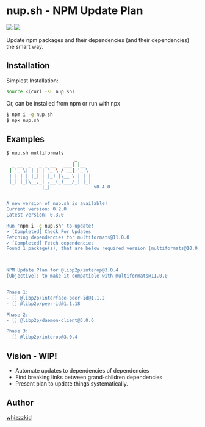 # nup.sh - NPM Update Plan

<a href="https://github.com/whizzzkid/nup.sh" target="_blank"><img src="https://github.com/whizzzkid/nup.sh/actions/workflows/deploy.yaml/badge.svg"></a>
<a href="https://www.npmjs.com/package/nup.sh" target="_blank"><img src="https://img.shields.io/npm/dm/nup.sh?label=npm-downloads&style=flat-square"></a>

Update npm packages and their dependencies (and their dependencies) the smart way.

## Installation

Simplest Installation:

```sh
source <(curl -sL nup.sh)
```

Or, can be installed from npm or run with npx

```sh
$ npm i -g nup.sh
$ npx nup.sh
```

## Examples

```sh
$ nup.sh multiformats
                         _
  _ __  _   _ _ __   ___| |__
 | '_ \| | | | '_ \ / __| '_ \
 | | | | |_| | |_) |\__ \ | | |
 |_| |_|\__,_| .__(_)___/_| |_|
             |_|                v0.4.0


A new version of nup.sh is available!
Current version: 0.2.0
Latest version: 0.3.0

Run 'npm i -g nup.sh' to update!
✔ [Completed] Check For Updates
Fetching dependencies for multiformats@11.0.0
✔ [Completed] Fetch dependencies
Found 1 package(s), that are below required version [multiformats@10.0.3])}



NPM Update Plan for @libp2p/interop@3.0.4
[Objective]: to make it compatible with multiformats@11.0.0


Phase 1:
- [] @libp2p/interface-peer-id@1.1.2
- [] @libp2p/peer-id@1.1.18

Phase 2:
- [] @libp2p/daemon-client@3.0.6

Phase 3:
- [] @libp2p/interop@3.0.4
```

## Vision - WIP!

- Automate updates to dependencies of dependencies
- Find breaking links between grand-children dependencies
- Present plan to update things systematically.

## Author

[whizzzkid](http://whizzzkid.dev)

